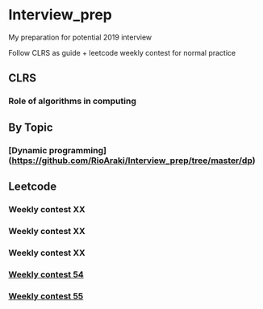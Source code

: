 # Interview_prep
My preparation for potential 2019 interview

Follow CLRS as guide + leetcode weekly contest for normal practice

## CLRS

### Role of algorithms in computing


## By Topic

### [Dynamic programming] (https://github.com/RioAraki/Interview_prep/tree/master/dp)

## Leetcode

### Weekly contest XX

### Weekly contest XX

### Weekly contest XX

### [Weekly contest 54 ](https://github.com/RioAraki/Interview_prep/tree/master/WeeklyContest54)

### [Weekly contest 55 ](https://github.com/RioAraki/Interview_prep/tree/master/WeeklyContest55)


